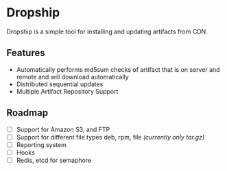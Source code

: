 # Dropship

Dropship is a simple tool for installing and updating artifacts from CDN.

## Features

- Automatically performs md5sum checks of artifact that is on server and remote
and will download automatically
- Distributed sequential updates
- Multiple Artifact Repository Support

## Roadmap

- [ ] Support for Amazon S3, and FTP
- [ ] Support for different file types deb, rpm, file _(currently only tar.gz)_
- [ ] Reporting system
- [ ] Hooks
- [ ] Redis, etcd for semaphore
